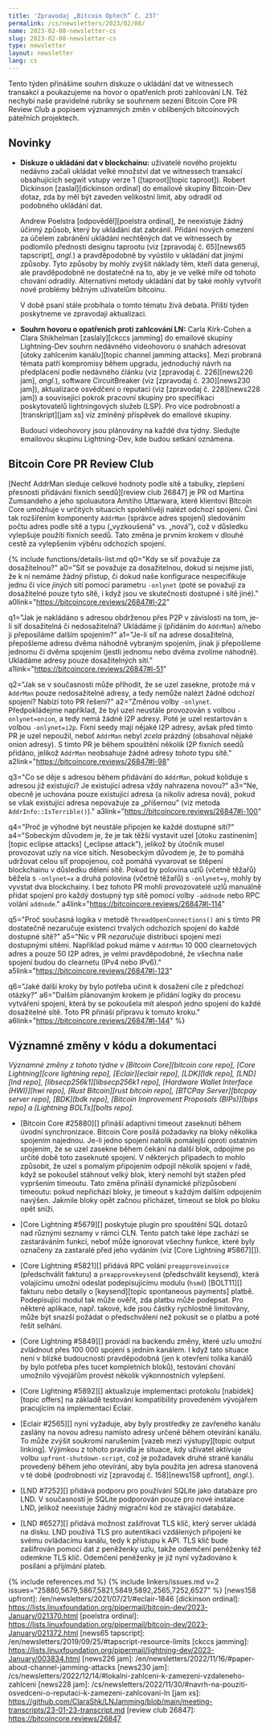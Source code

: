 ```yaml
---
title: 'Zpravodaj „Bitcoin Optech” č. 237'
permalink: /cs/newsletters/2023/02/08/
name: 2023-02-08-newsletter-cs
slug: 2023-02-08-newsletter-cs
type: newsletter
layout: newsletter
lang: cs
---
```

Tento týden přinášíme souhrn diskuze o ukládání dat ve witnessech
transakcí a poukazujeme na hovor o opatřeních proti zahlcování LN.
Též nechybí naše pravidelné rubriky se souhrnem sezení Bitcoin Core
PR Review Club a popisem významných změn v oblíbených bitcoinových
páteřních projektech.

## Novinky

- **Diskuze o ukládání dat v blockchainu:** uživatelé nového projektu nedávno
  začali ukládat velké množství dat ve witnessech transakcí obsahujících segwit
  vstupy verze 1 ([taproot][topic taproot]). Robert Dickinson [zaslal][dickinson
  ordinal] do emailové skupiny Bitcoin-Dev dotaz, zda by měl být zaveden
  velikostní limit, aby odradil od podobného ukládání dat.

  Andrew Poelstra [odpověděl][poelstra ordinal], že neexistuje žádný účinný
  způsob, který by ukládání dat zabránil. Přidání nových omezení za účelem
  zabránění ukládání nechtěných dat ve witnessech by podlomilo přednosti
  designu taprootu (viz [zpravodaj č. 65][news65 tapscript], *angl.*)
  a pravděpodobně by vyústilo v ukládání dat jinými způsoby. Tyto způsoby
  by mohly zvýšit náklady těm, kteří data generují, ale pravděpodobně ne
  dostatečně na to, aby je ve velké míře od tohoto chování odradily.
  Alternativní metody ukládání dat by také mohly vytvořit nové problémy
  běžným uživatelům bitcoinu.

  V době psaní stále probíhala o tomto tématu živá debata. Příští týden
  poskytneme ve zpravodaji aktualizaci.

- **Souhrn hovoru o opatřeních proti zahlcování LN:** Carla Kirk-Cohen a
  Clara Shikhelman [zaslaly][ckccs jamming] do emailové skupiny Lightning-Dev
  souhrn nedávného videohovoru o snahách adresovat [útoky zahlcením kanálu][topic
  channel jamming attacks]. Mezi probraná témata patří kompromisy během
  upgradu, jednoduchý návrh na předplácení podle nedávného článku (viz
  [zpravodaj č. 226][news226 jam], *angl.*), software CircuitBreaker
  (viz [zpravodaj č. 230][news230 jam]), aktualizace osvědčení o
  reputaci (viz [zpravodaj č. 228][news228 jam]) a související pokrok
  pracovní skupiny pro specifikaci poskytovatelů lightningových služeb (LSP).
  Pro více podrobností a [transkript][jam xs] viz zmíněný příspěvek do
  emailové skupiny.

  Budoucí videohovory jsou plánovány na každé dva týdny. Sledujte
  emailovou skupinu Lightning-Dev, kde budou setkání oznámena.

## Bitcoin Core PR Review Club

[Nechť AddrMan sleduje celkové hodnoty podle sítě a tabulky, zlepšení
přesnosti přidávání fixních seedů][review club 26847] je PR od Martina
Zumsandeho a jeho spoluautora Amitiho Uttarwara, které klientovi Bitcoin
Core umožňuje v určitých situacích spolehlivěji nalézt odchozí spojení.
Činí tak rozšířením komponenty `AddrMan` (správce adres spojení)
sledováním počtu adres podle sítě a typu („vyzkoušená" vs. „nová”), což
v důsledku vylepšuje použití fixních seedů. Tato změna je prvním krokem
v dlouhé cestě za vylepšením výběru odchozích spojení.

{% include functions/details-list.md
  q0="Kdy se síť považuje za dosažitelnou?"
  a0="Síť se považuje za dosažitelnou, dokud si nejsme jisti, že k ní
      nemáme žádný přístup, či dokud naše konfigurace nespecifikuje
      jednu či více _jiných_ sítí pomocí parametru `-onlynet` (poté
      se považují za dosažitelné pouze tyto sítě, i když jsou ve
      skutečnosti dostupné i sítě jiné)."
  a0link="https://bitcoincore.reviews/26847#l-22"

  q1="Jak je nakládáno s adresou obdrženou přes P2P v závislosti
      na tom, je-li síť dosažitelná či nedosažitelná? Ukládáme ji
      (přidáním do `AddrMan`) a/nebo ji přeposíláme dalším spojením?"
  a1="Je-li síť na adrese dosažitelná, přepošleme adresu dvěma
      náhodně vybraným spojením, jinak ji přepošleme jednomu či
      dvěma spojením (jestli jednomu nebo dvěma zvolíme náhodně).
      Ukládáme adresy pouze dosažitelných sítí."
  a1link="https://bitcoincore.reviews/26847#l-51"

  q2="Jak se v současnosti může přihodit, že se uzel zasekne, protože má
      v `AddrMan` pouze nedosažitelné adresy, a tedy nemůže nalézt žádné
      odchozí spojení? Nabízí toto PR řešení?"
  a2="Změnou volby `-onlynet`. Předpokládejme například, že byl uzel
      neustále provozován s volbou `-onlynet=onion`, a tedy nemá žádné I2P
      adresy. Poté je uzel restartován s volbou `-onlynet=i2p`. Fixní
      seedy mají nějaké I2P adresy, avšak před tímto PR je uzel nepoužil,
      neboť `AddrMan` nebyl _zcela_ prázdný (obsahoval nějaké onion
      adresy). S tímto PR je během spouštění několik I2P fixních seedů
      přidáno, jelikož `AddrMan` neobsahuje žádné adresy _tohoto_ typu sítě."
  a2link="https://bitcoincore.reviews/26847#l-98"

  q3="Co se děje s adresou během přidávání do `AddrMan`, pokud
      koliduje s adresou již existující? Je existující adresa vždy nahrazena
      novou?"
  a3="Ne, obecně je uchována pouze existující adresa (a nikoliv adresa nová),
      pokud se však existující adresa nepovažuje za „příšernou” (viz metoda
      `AddrInfo::IsTerrible()`)."
  a3link="https://bitcoincore.reviews/26847#l-100"

  q4="Proč je výhodné být neustále připojen ke každé dostupné síti?"
  a4="Sobeckým důvodem je, že je tak těžší vystavit uzel [útoku zastínením][topic
      eclipse attacks] („eclipse attack”), jelikož by útočník musel provozovat
      uzly na více sítích. Nesobeckým důvodem je, že to pomáhá udržovat
      celou síť propojenou, což pomáhá vyvarovat se štěpení blockchainu
      v důsledku dělení sítě. Pokud by polovina uzlů (včetně těžařů)
      běžela s `-onlynet=x` a druhá polovina (včetně těžařů) s `-onlynet=y`,
      mohly by vyvstat dva blockchainy. I bez tohoto PR mohli provozovatelé
      uzlů manuálně přidat spojení pro každý dostupný typ sítě pomocí
      volby `-addnode` nebo RPC volání `addnode`."
  a4link="https://bitcoincore.reviews/26847#l-114"

  q5="Proč současná logika v metodě `ThreadOpenConnections()` ani s tímto
      PR dostatečně nezaručuje existenci trvalých odchozích spojení do každé
      dostupné sítě?"
  a5="Nic v PR _nezaručuje_ distribuci spojení mezi dostupnými sítěmi.
      Například pokud máme v `AddrMan` 10 000 clearnetových adres a pouze
      50 I2P adres, je velmi pravděpodobné, že všechna naše spojení
      budou do clearnetu (IPv4 nebo IPv6)."
  a5link="https://bitcoincore.reviews/26847#l-123"

  q6="Jaké další kroky by bylo potřeba učinit k dosažení cíle z předchozí
      otázky?"
  a6="Dalším plánovaným krokem je přidání logiky do procesu vytváření
      spojení, která by se pokoušela mít alespoň jedno spojení do každé
      dosažitelné sítě. Toto PR přináší přípravu k tomuto kroku."
  a6link="https://bitcoincore.reviews/26847#l-144"
%}

## Významné změny v kódu a dokumentaci

*Významné změny z tohoto týdne v [Bitcoin Core][bitcoin core repo], [Core
Lightning][core lightning repo], [Eclair][eclair repo], [LDK][ldk repo],
[LND][lnd repo], [libsecp256k1][libsecp256k1 repo], [Hardware Wallet
Interface (HWI)][hwi repo], [Rust Bitcoin][rust bitcoin repo], [BTCPay
Server][btcpay server repo], [BDK][bdk repo], [Bitcoin Improvement
Proposals (BIPs)][bips repo] a [Lightning BOLTs][bolts repo].*

- [Bitcoin Core #25880][] přináší adaptivní timeout zaseknutí během úvodní
  synchronizace. Bitcoin Core posílá požadavky na bloky několika spojením
  najednou. Je-li jedno spojení natolik pomalejší oproti ostatním spojením,
  že se uzel zasekne během čekání na další blok, odpojíme po určité době
  toto zaseknuté spojení. V některých případech to mohlo způsobit, že
  uzel s pomalým připojením odpojil několik spojení v řadě, když
  se pokoušel stáhnout velký blok, který nemohl být stažen před vypršením
  timeoutu. Tato změna přináší dynamické přizpůsobení timeoutu: pokud nepřichází
  bloky, je timeout s každým dalším odpojením navýšen. Jakmile bloky opět
  začnou přicházet, timeout se blok po bloku opět sníží.

- [Core Lightning #5679][] poskytuje plugin pro spouštění SQL dotazů
  nad různými seznamy v rámci CLN. Tento patch také lépe zachází se zastaráváním
  funkcí, neboť může ignorovat všechny funkce, které byly označeny za
  zastaralé před jeho vydáním (viz [Core Lightning #5867][]).

- [Core Lightning #5821][] přidává RPC volání `preapproveinvoice` (předschválit
  fakturu) a `preapprovekeysend` (předschválit keysend), která volajícímu umožní
  odeslat podepisujícímu modulu (`hsmd`) [BOLT11][] fakturu nebo detaily o [keysend][topic spontaneous
  payments] platbě. Podepisující modul tak může ověřit, zda
  platbu může podepsat. Pro některé aplikace, např. takové, kde jsou částky
  rychlostně limitovány, může být snazší požádat o předschválení než
  pokusit se o platbu a poté řešit selhání.

- [Core Lightning #5849][] provádí na backendu změny, které uzlu umožní
  zvládnout přes 100 000 spojení s jedním kanálem. I když tato situace
  není v blízké budoucnosti pravděpodobná (jen k otevření tolika kanálů
  by bylo potřeba přes tucet kompletních bloků), testování chování
  umožnilo vývojářům provést několik výkonnostních vylepšení.

- [Core Lightning #5892][] aktualizuje implementaci protokolu [nabídek][topic
  offers] na základě testování kompatibility provedeném vývojářem
  pracujícím na implementaci Eclair.

- [Eclair #2565][] nyní vyžaduje, aby byly prostředky ze zavřeného kanálu
  zaslány na novou adresu namísto adresy určené během otevírání kanálu.
  To může zvýšit soukromí narušením [vazeb mezi výstupy][topic output linking].
  Výjimkou z tohoto pravidla je situace, kdy uživatel aktivuje volbu
  `upfront-shutdown-script`, což je požadavek druhé straně kanálu
  provedený během jeho otevírání, aby byla použita jen adresa stanovená
  v té době (podrobnosti viz [zpravodaj č. 158][news158 upfront], *angl.*).

- [LND #7252][] přidává podporu pro používání SQLite jako databáze
  pro LND. V současnosti je SQLite podporován pouze pro nové instalace
  LND, jelikož neexistuje žádný migrační kód ze stávající databáze.

- [LND #6527][] přidává možnost zašifrovat TLS klíč, který server
  ukládá na disku. LND používá TLS pro autentikaci vzdálených připojení
  ke svému ovládacímu kanálu, tedy k přístupu k API. TLS klíč bude
  zašifrován pomocí dat z peněženky uzlu, takže odemčení peněženky
  též odemkne TLS klíč. Odemčení peněženky je již nyní vyžadováno
  k posílání a přijímání plateb.

{% include references.md %}
{% include linkers/issues.md v=2 issues="25880,5679,5867,5821,5849,5892,2565,7252,6527" %}
[news158 upfront]: /en/newsletters/2021/07/21/#eclair-1846
[dickinson ordinal]: https://lists.linuxfoundation.org/pipermail/bitcoin-dev/2023-January/021370.html
[poelstra ordinal]: https://lists.linuxfoundation.org/pipermail/bitcoin-dev/2023-January/021372.html
[news65 tapscript]: /en/newsletters/2019/09/25/#tapscript-resource-limits
[ckccs jamming]: https://lists.linuxfoundation.org/pipermail/lightning-dev/2023-January/003834.html
[news226 jam]: /en/newsletters/2022/11/16/#paper-about-channel-jamming-attacks
[news230 jam]: /cs/newsletters/2022/12/14/#lokalni-zahlceni-k-zamezeni-vzdaleneho-zahlceni
[news228 jam]: /cs/newsletters/2022/11/30/#navrh-na-pouziti-osvedceni-o-reputaci-k-zamezeni-zahlcovani-ln
[jam xs]: https://github.com/ClaraShk/LNJamming/blob/main/meeting-transcripts/23-01-23-transcript.md
[review club 26847]: https://bitcoincore.reviews/26847

